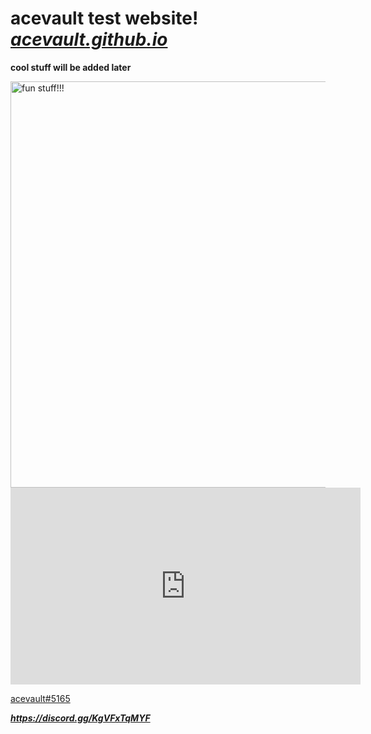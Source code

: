 # acevault test website!  ***[acevault.github.io](https://acevault.github.io/)***

**cool stuff will be added later**

<a href="https://acevault.github.io/epicsites">
<img alt="fun stuff!!!" src="https://cdn.discordapp.com/attachments/796885087526191157/1015648097893896212/websitelogo.png"
width="650">




         

<iframe width="560" height="315" src="https://www.youtube.com/embed/gtZhEKdsR4A" title="YouTube video player" frameborder="0" allow="accelerometer; autoplay; clipboard-write; encrypted-media; gyroscope; picture-in-picture" allowfullscreen></iframe>
         
acevault#5165



  ***https://discord.gg/KgVFxTqMYF***
